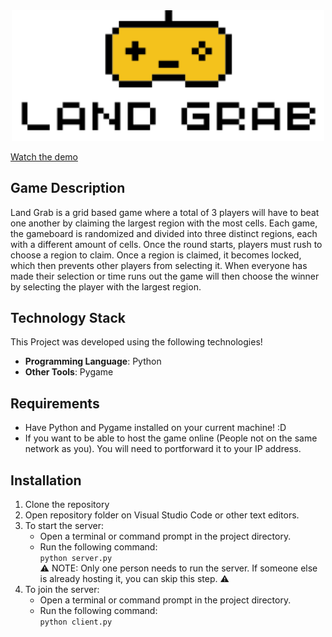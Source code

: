 <div align="center">
    <a href="https://www.youtube.com/watch?v=enUUbIkUhHw">
      <img src="./logo.png" alt="Watch the Demo" width="500"/>
    </a>
</div>

[Watch the demo](https://www.youtube.com/watch?v=enUUbIkUhHw)

## Game Description
Land Grab is a grid based game where a total of 3 players will have to beat one another by claiming the largest region with the most cells. Each game, the gameboard is randomized and divided into three distinct regions, each with a different amount of cells. Once the round starts, players must rush to choose a region to claim. Once a region is claimed, it becomes locked, which then prevents other players from selecting it. When everyone has made their selection or time runs out the game will then choose the winner by selecting the player with the largest region. 

## Technology Stack
This Project was developed using the following technologies!
- **Programming Language**: Python
- **Other Tools**: Pygame
## Requirements
- Have Python and Pygame installed on your current machine! :D
- If you want to be able to host the game online (People not on the same network as you). You will need to portforward it to your IP address.
## Installation
1. Clone the repository  
2. Open repository folder on Visual Studio Code or other text editors.  
3. To start the server:  
    - Open a terminal or command prompt in the project directory.  
    - Run the following command:  
      `python server.py`  
      ⚠️ NOTE: Only one person needs to run the server. If someone else is already hosting it, you can skip this step. ⚠️  
4. To join the server:  
    - Open a terminal or command prompt in the project directory.  
    - Run the following command:  
      `python client.py`
